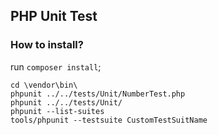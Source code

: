 ## PHP Unit Test

### How to install?

run `composer install`;

```
cd \vendor\bin\
phpunit ../../tests/Unit/NumberTest.php
phpunit ../../tests/Unit/
phpunit --list-suites
tools/phpunit --testsuite CustomTestSuitName
```